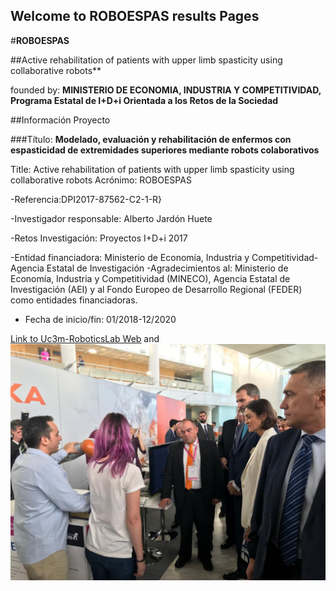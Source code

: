 ## Welcome to ROBOESPAS results Pages

#**ROBOESPAS**

##Active rehabilitation of patients with upper limb spasticity using collaborative robots**

founded by: **MINISTERIO DE ECONOMIA, INDUSTRIA Y COMPETITIVIDAD, Programa Estatal de I+D+i Orientada a los Retos de la Sociedad**

##Información Proyecto

###Título: **Modelado, evaluación y rehabilitación de enfermos con espasticidad de extremidades superiores mediante robots colaborativos**

Title: Active rehabilitation of patients with upper limb spasticity using collaborative robots
Acrónimo: ROBOESPAS

-Referencia:DPI2017-87562-C2-1-R}

-Investigador responsable: Alberto Jardón Huete

-Retos Investigación: Proyectos I+D+i 2017

-Entidad financiadora: Ministerio de Economía, Industria y Competitividad-Agencia Estatal de Investigación
-Agradecimientos al: Ministerio de Economía, Industria y Competitividad (MINECO), Agencia Estatal de Investigación (AEI) y al Fondo Europeo de Desarrollo Regional (FEDER) como entidades financiadoras.

- Fecha de inicio/fin: 01/2018-12/2020

[Link to Uc3m-RoboticsLab Web](http://roboticslab.uc3m.es/roboticslab/project/roboespas) and ![Image](https://github.com/ajardon/roboespas/blob/master/IMG-20181002-WA0021.jpg)

